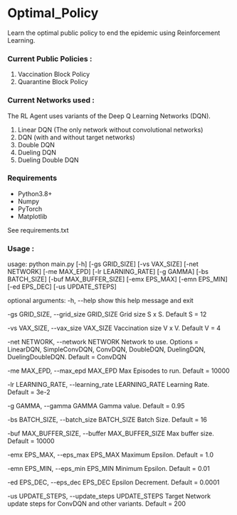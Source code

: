 # Optimal_Policy
Learn the optimal public policy to end the epidemic using Reinforcement Learning.

### Current Public Policies :

1. Vaccination Block Policy
2. Quarantine Block Policy

### Current Networks used :

The RL Agent uses variants of the Deep Q Learning Networks (DQN).

1. Linear DQN (The only network without convolutional networks)
2. DQN (with and without target networks)
3. Double DQN
4. Dueling DQN
5. Dueling Double DQN

### Requirements
* Python3.8+
* Numpy
* PyTorch
* Matplotlib

See requirements.txt

### Usage :

usage:
python main.py [-h] [-gs GRID_SIZE] [-vs VAX_SIZE] [-net NETWORK] [-me MAX_EPD] [-lr LEARNING_RATE] [-g GAMMA] [-bs BATCH_SIZE] [-buf MAX_BUFFER_SIZE] [-emx EPS_MAX] [-emn EPS_MIN]
               [-ed EPS_DEC] [-us UPDATE_STEPS]

optional arguments:
  -h, --help            show this help message and exit

  -gs GRID_SIZE, --grid_size GRID_SIZE
                        Grid size S x S. Default S = 12

  -vs VAX_SIZE, --vax_size VAX_SIZE
                        Vaccination size V x V. Default V = 4

  -net NETWORK, --network NETWORK
                        Network to use. Options = LinearDQN, SimpleConvDQN, ConvDQN, DoubleDQN, DuelingDQN, DuelingDoubleDQN. Default = ConvDQN

  -me MAX_EPD, --max_epd MAX_EPD
                        Max Episodes to run. Default = 10000

  -lr LEARNING_RATE, --learning_rate LEARNING_RATE
                        Learning Rate. Default = 3e-2

  -g GAMMA, --gamma GAMMA
                        Gamma value. Default = 0.95

  -bs BATCH_SIZE, --batch_size BATCH_SIZE
                        Batch Size. Default = 16

  -buf MAX_BUFFER_SIZE, --buffer MAX_BUFFER_SIZE
                        Max buffer size. Default = 10000

  -emx EPS_MAX, --eps_max EPS_MAX
                        Maximum Epsilon. Default = 1.0

  -emn EPS_MIN, --eps_min EPS_MIN
                        Minimum Epsilon. Default = 0.01

  -ed EPS_DEC, --eps_dec EPS_DEC
                        Epsilon Decrement. Default = 0.0001

  -us UPDATE_STEPS, --update_steps UPDATE_STEPS
                        Target Network update steps for ConvDQN and other variants. Default = 200
